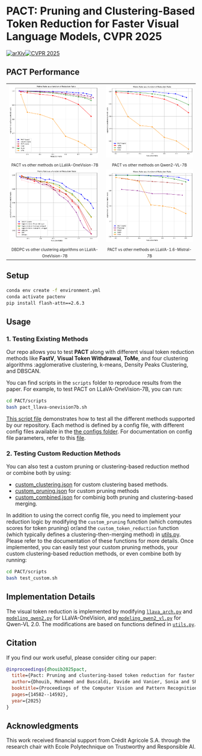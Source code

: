# PACT: Pruning and Clustering-Based Token Reduction for Faster Visual Language Models, CVPR 2025

[![arXiv](https://img.shields.io/badge/arXiv-1234.56789-b31b1b.svg)](https://arxiv.org/abs/2504.08966)[![CVPR 2025](https://img.shields.io/badge/CVPR-2025-blue.svg)](https://openaccess.thecvf.com/content/CVPR2025/html/Dhouib_PACT_Pruning_and_Clustering-Based_Token_Reduction_for_Faster_Visual_Language_CVPR_2025_paper.html)


## PACT Performance


<table>
  <tr>
    <td><img src="docs/Average_Metric_Ratio_vs_Reduction_Ratio_base.png" alt="PACT Performance LLAVA" width="97%"></td>
    <td><img src="docs/Average_Metric_Ratio_vs_Reduction_Ratio_base_qwen.png" alt="PACT Performance Qwen" width="100%"></td>
  </tr>
  <tr>
    <td align="center"><span style="font-size:10px">PACT vs other methods on LLaVA-OneVision-7B</span></td>
    <td align="center"><span style="font-size:10px">PACT vs other methods on Qwen2-VL-7B</span></td>
  </tr>
  <tr>
    <td><img src="docs/Average_Metric_Ratio_vs_Reduction_Ratio_clustering.png" alt="DBDPC Performance LLAVA" width="97%"></td>
    <td><img src="docs/Lavanext_Reduction_Ratio_base.png" alt="PACT Performance InternVL" width="100%"></td>
  </tr>
  <tr>
    <td align="center"><span style="font-size:10px">DBDPC vs other clustering algorithms on LLaVA-OneVision-7B</span></td>
    <td align="center"><span style="font-size:10px">PACT vs other methods on LLaVA-1.6-Mistral-7B</span></td>
  </tr>
</table>

## Setup

```bash
conda env create -f environment.yml
conda activate pactenv
pip install flash-attn==2.6.3
```

## Usage

### 1. Testing Existing Methods

Our repo allows you to test **PACT** along with different visual token reduction methods like **FastV**, **Visual Token Withdrawal**, **ToMe**, and four clustering algorithms :agglomerative clustering, k-means, Density Peaks Clustering, and DBSCAN.

You can find scripts in the `scripts` folder to reproduce results from the paper. 
For example, to test PACT on LLaVA-OneVision-7B, you can run:

```bash
cd PACT/scripts
bash pact_llava-onevision7b.sh
```
[This script file](scripts/test_different_methods_llava-onevision7b.sh) demonstrates how to test all the different methods supported by our repository. Each method is defined by a config file, with different config files available in the [the configs folder](configs/).
For documentation on config file parameters, refer to this [file](docs/CONFIGDOC.md).

### 2. Testing Custom Reduction Methods

You can also test a custom pruning or clustering-based reduction method or combine both by using:
- [custom_clustering.json](configs/custom_clustering.json) for custom clustering based methods.
- [custom_pruning.json](configs/custom_pruning.json) for custom pruning methods
- [custom_combined.json](configs/custom_combined.json) for combinig both pruning and clustering-based merging.

In addition to using the correct config file, you need to implement your reduction logic by modifying the `custom_pruning` function (which computes scores for token pruning) or/and the `custom_token_reduction` function (which typically defines a clustering-then-merging method) in [utils.py](transformers/PACT/utils.py). Please refer to the documentation of these functions for more details. Once implemented, you can easily test your custom pruning methods, your custom clustering-based reduction methods, or even combine both by running:

```bash
cd PACT/scripts
bash test_custom.sh
```

## Implementation Details

The visual token reduction is implemented by modifying [`llava_arch.py`](LLaVA-NeXT/llava/model/llava_arch.py) and [`modeling_qwen2.py`](transformers/models/qwen2/modeling_qwen2.py) for LLaVA-OneVision, and [`modeling_qwen2_vl.py`](transformers/models/qwen2_vl/modeling_qwen2_vl.py) for Qwen-VL 2.0. The modifications are based on functions defined in [`utils.py`](transformers/PACT/utils.py).


## Citation

If you find our work useful, please consider citing our paper:

```bibtex
@inproceedings{dhouib2025pact,
  title={Pact: Pruning and clustering-based token reduction for faster visual language models},
  author={Dhouib, Mohamed and Buscaldi, Davide and Vanier, Sonia and Shabou, Aymen},
  booktitle={Proceedings of the Computer Vision and Pattern Recognition Conference},
  pages={14582--14592},
  year={2025}
}
```

## Acknowledgments

This work received financial support from Crédit Agricole S.A. through the research chair with Ecole Polytechnique on Trustworthy and Responsible AI. 
